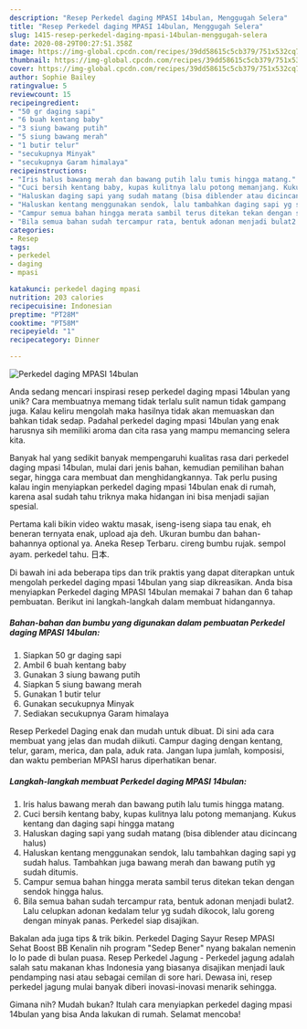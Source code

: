 ```yaml
---
description: "Resep Perkedel daging MPASI 14bulan, Menggugah Selera"
title: "Resep Perkedel daging MPASI 14bulan, Menggugah Selera"
slug: 1415-resep-perkedel-daging-mpasi-14bulan-menggugah-selera
date: 2020-08-29T00:27:51.358Z
image: https://img-global.cpcdn.com/recipes/39dd58615c5cb379/751x532cq70/perkedel-daging-mpasi-14bulan-foto-resep-utama.jpg
thumbnail: https://img-global.cpcdn.com/recipes/39dd58615c5cb379/751x532cq70/perkedel-daging-mpasi-14bulan-foto-resep-utama.jpg
cover: https://img-global.cpcdn.com/recipes/39dd58615c5cb379/751x532cq70/perkedel-daging-mpasi-14bulan-foto-resep-utama.jpg
author: Sophie Bailey
ratingvalue: 5
reviewcount: 15
recipeingredient:
- "50 gr daging sapi"
- "6 buah kentang baby"
- "3 siung bawang putih"
- "5 siung bawang merah"
- "1 butir telur"
- "secukupnya Minyak"
- "secukupnya Garam himalaya"
recipeinstructions:
- "Iris halus bawang merah dan bawang putih lalu tumis hingga matang."
- "Cuci bersih kentang baby, kupas kulitnya lalu potong memanjang. Kukus kentang dan daging sapi hingga matang"
- "Haluskan daging sapi yang sudah matang (bisa diblender atau dicincang halus)"
- "Haluskan kentang menggunakan sendok, lalu tambahkan daging sapi yg sudah halus. Tambahkan juga bawang merah dan bawang putih yg sudah ditumis."
- "Campur semua bahan hingga merata sambil terus ditekan tekan dengan sendok hingga halus."
- "Bila semua bahan sudah tercampur rata, bentuk adonan menjadi bulat2. Lalu celupkan adonan kedalam telur yg sudah dikocok, lalu goreng dengan minyak panas. Perkedel siap disajikan."
categories:
- Resep
tags:
- perkedel
- daging
- mpasi

katakunci: perkedel daging mpasi 
nutrition: 203 calories
recipecuisine: Indonesian
preptime: "PT28M"
cooktime: "PT58M"
recipeyield: "1"
recipecategory: Dinner

---
```



![Perkedel daging MPASI 14bulan](https://img-global.cpcdn.com/recipes/39dd58615c5cb379/751x532cq70/perkedel-daging-mpasi-14bulan-foto-resep-utama.jpg)

Anda sedang mencari inspirasi resep perkedel daging mpasi 14bulan yang unik? Cara membuatnya memang tidak terlalu sulit namun tidak gampang juga. Kalau keliru mengolah maka hasilnya tidak akan memuaskan dan bahkan tidak sedap. Padahal perkedel daging mpasi 14bulan yang enak harusnya sih memiliki aroma dan cita rasa yang mampu memancing selera kita.

Banyak hal yang sedikit banyak mempengaruhi kualitas rasa dari perkedel daging mpasi 14bulan, mulai dari jenis bahan, kemudian pemilihan bahan segar, hingga cara membuat dan menghidangkannya. Tak perlu pusing kalau ingin menyiapkan perkedel daging mpasi 14bulan enak di rumah, karena asal sudah tahu triknya maka hidangan ini bisa menjadi sajian spesial.

Pertama kali bikin video waktu masak, iseng-iseng siapa tau enak, eh beneran ternyata enak, upload aja deh. Ukuran bumbu dan bahan-bahannya optional ya. Aneka Resep Terbaru. cireng bumbu rujak. sempol ayam. perkedel tahu. 日本.


Di bawah ini ada beberapa tips dan trik praktis yang dapat diterapkan untuk mengolah perkedel daging mpasi 14bulan yang siap dikreasikan. Anda bisa menyiapkan Perkedel daging MPASI 14bulan memakai 7 bahan dan 6 tahap pembuatan. Berikut ini langkah-langkah dalam membuat hidangannya.

<!--inarticleads1-->

##### Bahan-bahan dan bumbu yang digunakan dalam pembuatan Perkedel daging MPASI 14bulan:

1. Siapkan 50 gr daging sapi
1. Ambil 6 buah kentang baby
1. Gunakan 3 siung bawang putih
1. Siapkan 5 siung bawang merah
1. Gunakan 1 butir telur
1. Gunakan secukupnya Minyak
1. Sediakan secukupnya Garam himalaya


Resep Perkedel Daging enak dan mudah untuk dibuat. Di sini ada cara membuat yang jelas dan mudah diikuti. Campur daging dengan kentang, telur, garam, merica, dan pala, aduk rata. Jangan lupa jumlah, komposisi, dan waktu pemberian MPASI harus diperhatikan benar. 

<!--inarticleads2-->

##### Langkah-langkah membuat Perkedel daging MPASI 14bulan:

1. Iris halus bawang merah dan bawang putih lalu tumis hingga matang.
1. Cuci bersih kentang baby, kupas kulitnya lalu potong memanjang. Kukus kentang dan daging sapi hingga matang
1. Haluskan daging sapi yang sudah matang (bisa diblender atau dicincang halus)
1. Haluskan kentang menggunakan sendok, lalu tambahkan daging sapi yg sudah halus. Tambahkan juga bawang merah dan bawang putih yg sudah ditumis.
1. Campur semua bahan hingga merata sambil terus ditekan tekan dengan sendok hingga halus.
1. Bila semua bahan sudah tercampur rata, bentuk adonan menjadi bulat2. Lalu celupkan adonan kedalam telur yg sudah dikocok, lalu goreng dengan minyak panas. Perkedel siap disajikan.


Bakalan ada juga tips &amp; trik bikin. Perkedel Daging Sayur Resep MPASI Sehat Boost BB Kenalin nih program &#34;Sedep Bener&#34; nyang bakalan nemenin lo lo pade di bulan puasa. Resep Perkedel Jagung - Perkedel jagung adalah salah satu makanan khas Indonesia yang biasanya disajikan menjadi lauk pendamping nasi atau sebagai cemilan di sore hari. Dewasa ini, resep perkedel jagung mulai banyak diberi inovasi-inovasi menarik sehingga. 

Gimana nih? Mudah bukan? Itulah cara menyiapkan perkedel daging mpasi 14bulan yang bisa Anda lakukan di rumah. Selamat mencoba!
